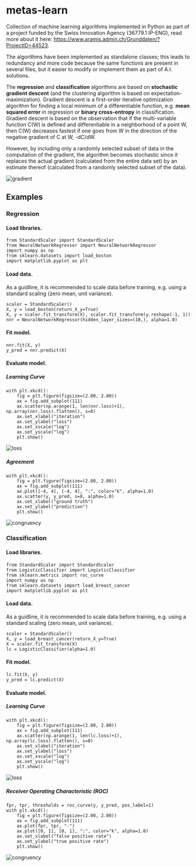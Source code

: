 # metas-learn
Collection of machine learning algorithms implemented in Python as part of a project funded by the Swiss Innovation Agency (36779.1 IP-ENG), read more about it here: https://www.aramis.admin.ch/Grunddaten/?ProjectID=44523.

The algorithms have been implemented as standalone classes; this leads to redundancy and more code because the same functions are present in several files, but it easier to modify or implement them as part of A.I. solutions.

The **regression** and **classification** algorithms are based on **stochastic gradient descent** (and the clustering algorithm is based on expectation-maximization). Gradient descent is a first-order iterative optimization algorithm for finding a local minimum of a differentiable function, e.g. **mean squared error** in regression or **binary cross-entropy** in classification. Gradient descent is based on the observation that if the multi-variable function C(W) is defined and differentiable in a neighborhood of a point W, then C(W) decreases fastest if one goes from W in the direction of the negative gradient of C at W, -dC/dW. 

However, by including only a randomly selected subset of data in the computation of the gradient, the algorithm becomes stochastic since it replaces the actual gradient (calculated from the entire data set) by an estimate thereof (calculated from a randomly selected subset of the data).

![gradient](Figures/gradient.png)

## Examples

### Regression

#### Load libraries.
  	from StandardScaler import StandardScaler
	from NeuralNetworkRegressor import NeuralNetworkRegressor
	import numpy as np
	from sklearn.datasets import load_boston
	import matplotlib.pyplot as plt
  
#### Load data.
As a guidline, it is recommended to scale data before training, e.g. using a standard scaling (zero mean, unit variance).

  	scaler = StandardScaler()
  	X, y = load_boston(return_X_y=True)
  	X, y = scaler.fit_transform(X), scaler.fit_transform(y.reshape(-1, 1))
  	nnr = NeuralNetworkRegressor(hidden_layer_sizes=(10,), alpha=1.0)
  
#### Fit model.
	nnr.fit(X, y)
	y_pred = nnr.predict(X)
	
#### Evaluate model.

##### Learning Curve

	with plt.xkcd():
	    fig = plt.figure(figsize=(2.00, 2.00))
	    ax = fig.add_subplot(111)
	    ax.scatter(np.arange(1, len(nnr.loss)+1), np.array(nnr.loss).flatten(), s=8)
	    ax.set_xlabel("iteration")
	    ax.set_ylabel("loss")
	    ax.set_xscale("log")
	    ax.set_yscale("log")
	    plt.show()
	
![loss](Figures/loss_NN.png)

##### Agreement

	with plt.xkcd():
	    fig = plt.figure(figsize=(2.00, 2.00))
	    ax = fig.add_subplot(111)
	    ax.plot([-4, 4], [-4, 4], ":", color="k", alpha=1.0)
	    ax.scatter(y, y_pred, s=8, alpha=1.0)
	    ax.set_xlabel("ground truth")
	    ax.set_ylabel("prediction")
	    plt.show()
	
![congruency](Figures/congruency_NN.png)

### Classification

#### Load libraries.
  	from StandardScaler import StandardScaler
	from LogisticClassifier import LogisticClassifier
	from sklearn.metrics import roc_curve
	import numpy as np
	from sklearn.datasets import load_breast_cancer
	import matplotlib.pyplot as plt
  
#### Load data.
As a guidline, it is recommended to scale data before training, e.g. using a standard scaling (zero mean, unit variance).

  	scaler = StandardScaler()
  	X, y = load_breast_cancer(return_X_y=True)
  	X = scaler.fit_transform(X)
  	lc = LogisticClassifier(alpha=1.0)
  
#### Fit model.
	lc.fit(X, y)
	y_pred = lc.predict(X)
	
#### Evaluate model.

##### Learning Curve
	with plt.xkcd():
	    fig = plt.figure(figsize=(2.00, 2.00))
	    ax = fig.add_subplot(111)
	    ax.scatter(np.arange(1, len(lc.loss)+1), np.array(lc.loss).flatten(), s=8)
	    ax.set_xlabel("iteration")
	    ax.set_ylabel("loss")
	    ax.set_xscale("log")
	    ax.set_yscale("log")
	    plt.show()
	
![loss](Figures/loss_LC.png)

##### Receiver Operating Characteristic (ROC)
	fpr, tpr, thresholds = roc_curve(y, y_pred, pos_label=1)
	with plt.xkcd():
	    fig = plt.figure(figsize=(2.00, 2.00))
	    ax = fig.add_subplot(111)
	    ax.plot(fpr, tpr, "-")
	    ax.plot([0, 1], [0, 1], ":", color="k", alpha=1.0)
	    ax.set_xlabel("false positive rate")
	    ax.set_ylabel("true positive rate")
	    plt.show()
	    
![congruency](Figures/congruency_LC.png)
